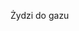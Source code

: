 Żydzi do gazu
<!---
DragonMistrzu/DragonMistrzu is a ✨ special ✨ repository because its `README.md` (this file) appears on your GitHub profile.
You can click the Preview link to take a look at your changes.
--->
